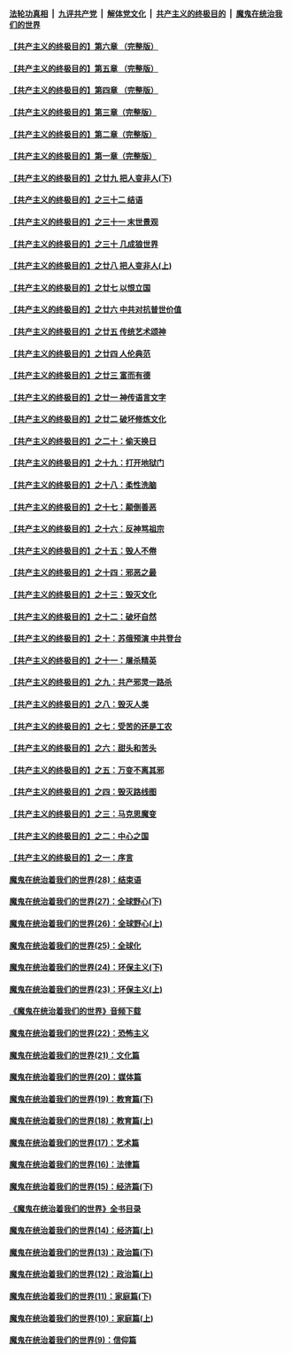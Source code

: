 ####  [法轮功真相](../../../../basic/blob/master/README.md?t=06081631) &nbsp;|&nbsp; [九评共产党](../../../../9ping.md/blob/master/README.md?t=06081631) &nbsp;|&nbsp; [解体党文化](../../../../jtdwh.md/blob/master/README.md?t=06081631)  &nbsp;|&nbsp; [共产主义的终极目的](../../../../gczydzjmd.md/blob/master/README.md?t=06081631) &nbsp;|&nbsp; [魔鬼在统治我们的世界](../../../../mgztzwmdsj.md/blob/master/README.md?t=06081631) 

#### [【共产主义的终极目的】第六章 （完整版）](../pages/nsc422/n11428913.md?t=06081631) 

#### [【共产主义的终极目的】第五章 （完整版）](../pages/nsc422/n11428912.md?t=06081631) 

#### [【共产主义的终极目的】第四章 （完整版）](../pages/nsc422/n11428907.md?t=06081631) 

#### [【共产主义的终极目的】第三章（完整版）](../pages/nsc422/n11428848.md?t=06081631) 

#### [【共产主义的终极目的】第二章（完整版）](../pages/nsc422/n11428831.md?t=06081631) 

#### [【共产主义的终极目的】第一章（完整版）](../pages/nsc422/n11417651.md?t=06081631) 

#### [【共产主义的终极目的】之廿九 把人变非人(下)](../pages/nsc422/n11344140.md?t=06081631) 

#### [【共产主义的终极目的】之三十二 结语](../pages/nsc422/n11360535.md?t=06081631) 

#### [【共产主义的终极目的】之三十一 末世景观](../pages/nsc422/n11351129.md?t=06081631) 

#### [【共产主义的终极目的】之三十 几成狼世界](../pages/nsc422/n11348280.md?t=06081631) 

#### [【共产主义的终极目的】之廿八 把人变非人(上)](../pages/nsc422/n11340492.md?t=06081631) 

#### [【共产主义的终极目的】之廿七 以恨立国](../pages/nsc422/n11336944.md?t=06081631) 

#### [【共产主义的终极目的】之廿六 中共对抗普世价值](../pages/nsc422/n11324785.md?t=06081631) 

#### [【共产主义的终极目的】之廿五 传统艺术颂神](../pages/nsc422/n11296396.md?t=06081631) 

#### [【共产主义的终极目的】之廿四 人伦典范](../pages/nsc422/n11296397.md?t=06081631) 

#### [【共产主义的终极目的】之廿三 富而有德](../pages/nsc422/n11283598.md?t=06081631) 

#### [【共产主义的终极目的】之廿一 神传语言文字](../pages/nsc422/n11263265.md?t=06081631) 

#### [【共产主义的终极目的】之廿二 破坏修炼文化](../pages/nsc422/n11245728.md?t=06081631) 

#### [【共产主义的终极目的】之二十：偷天换日](../pages/nsc422/n11238846.md?t=06081631) 

#### [【共产主义的终极目的】之十九：打开地狱门](../pages/nsc422/n11206376.md?t=06081631) 

#### [【共产主义的终极目的】之十八：柔性洗脑](../pages/nsc422/n11199994.md?t=06081631) 

#### [【共产主义的终极目的】之十七：颠倒善恶](../pages/nsc422/n11179782.md?t=06081631) 

#### [【共产主义的终极目的】之十六：反神骂祖宗](../pages/nsc422/n11166798.md?t=06081631) 

#### [【共产主义的终极目的】之十五：毁人不倦](../pages/nsc422/n11166792.md?t=06081631) 

#### [【共产主义的终极目的】之十四：邪恶之最](../pages/nsc422/n11150249.md?t=06081631) 

#### [【共产主义的终极目的】之十三：毁灭文化](../pages/nsc422/n11135227.md?t=06081631) 

#### [【共产主义的终极目的】之十二：破坏自然](../pages/nsc422/n11135214.md?t=06081631) 

#### [【共产主义的终极目的】之十：苏俄预演 中共登台](../pages/nsc422/n11118424.md?t=06081631) 

#### [【共产主义的终极目的】之十一：屠杀精英](../pages/nsc422/n11118442.md?t=06081631) 

#### [【共产主义的终极目的】之九：共产邪灵一路杀](../pages/nsc422/n11114139.md?t=06081631) 

#### [【共产主义的终极目的】之八：毁灭人类](../pages/nsc422/n11108503.md?t=06081631) 

#### [【共产主义的终极目的】之七：受苦的还是工农](../pages/nsc422/n11101809.md?t=06081631) 

#### [【共产主义的终极目的】之六：甜头和苦头](../pages/nsc422/n11096971.md?t=06081631) 

#### [【共产主义的终极目的】之五：万变不离其邪](../pages/nsc422/n11091285.md?t=06081631) 

#### [【共产主义的终极目的】之四：毁灭路线图](../pages/nsc422/n11086284.md?t=06081631) 

#### [【共产主义的终极目的】之三：马克思魔变](../pages/nsc422/n11061941.md?t=06081631) 

#### [【共产主义的终极目的】之二：中心之国](../pages/nsc422/n11047728.md?t=06081631) 

#### [【共产主义的终极目的】之一：序言](../pages/nsc422/n11086077.md?t=06081631) 

#### [魔鬼在统治着我们的世界(28)：结束语](../pages/nsc422/n10936246.md?t=06081631) 

#### [魔鬼在统治着我们的世界(27)：全球野心(下)](../pages/nsc422/n10928319.md?t=06081631) 

#### [魔鬼在统治着我们的世界(26)：全球野心(上)](../pages/nsc422/n10900318.md?t=06081631) 

#### [魔鬼在统治着我们的世界(25)：全球化](../pages/nsc422/n10788205.md?t=06081631) 

#### [魔鬼在统治着我们的世界(24)：环保主义(下)](../pages/nsc422/n10695307.md?t=06081631) 

#### [魔鬼在统治着我们的世界(23)：环保主义(上)](../pages/nsc422/n10688613.md?t=06081631) 

#### [《魔鬼在统治着我们的世界》音频下载](../pages/nsc422/n10635553.md?t=06081631) 

#### [魔鬼在统治着我们的世界(22)：恐怖主义](../pages/nsc422/n10614727.md?t=06081631) 

#### [魔鬼在统治着我们的世界(21)：文化篇](../pages/nsc422/n10597706.md?t=06081631) 

#### [魔鬼在统治着我们的世界(20)：媒体篇](../pages/nsc422/n10586579.md?t=06081631) 

#### [魔鬼在统治着我们的世界(19)：教育篇(下)](../pages/nsc422/n10564808.md?t=06081631) 

#### [魔鬼在统治着我们的世界(18)：教育篇(上)](../pages/nsc422/n10526970.md?t=06081631) 

#### [魔鬼在统治着我们的世界(17)：艺术篇](../pages/nsc422/n10499093.md?t=06081631) 

#### [魔鬼在统治着我们的世界(16)：法律篇](../pages/nsc422/n10485969.md?t=06081631) 

#### [魔鬼在统治着我们的世界(15)：经济篇(下)](../pages/nsc422/n10469975.md?t=06081631) 

#### [《魔鬼在统治着我们的世界》全书目录](../pages/nsc422/n10464261.md?t=06081631) 

#### [魔鬼在统治着我们的世界(14)：经济篇(上)](../pages/nsc422/n10457370.md?t=06081631) 

#### [魔鬼在统治着我们的世界(13)：政治篇(下)](../pages/nsc422/n10448270.md?t=06081631) 

#### [魔鬼在统治着我们的世界(12)：政治篇(上)](../pages/nsc422/n10444576.md?t=06081631) 

#### [魔鬼在统治着我们的世界(11)：家庭篇(下)](../pages/nsc422/n10440961.md?t=06081631) 

#### [魔鬼在统治着我们的世界(10)：家庭篇(上)](../pages/nsc422/n10435448.md?t=06081631) 

#### [魔鬼在统治着我们的世界(9)：信仰篇](../pages/nsc422/n10432159.md?t=06081631) 

